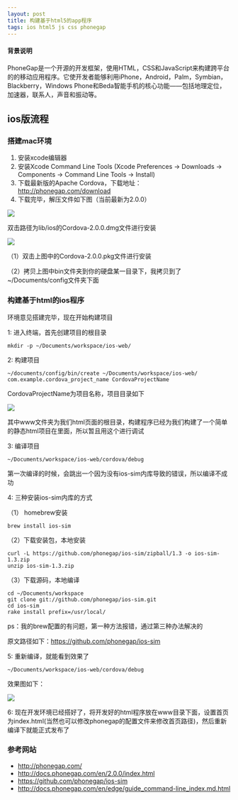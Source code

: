 ```yaml
---
layout: post
title: 构建基于html5的app程序 
tags: ios html5 js css phonegap
---
```



####	背景说明

PhoneGap是一个开源的开发框架，使用HTML，CSS和JavaScript来构建跨平台的的移动应用程序。它使开发者能够利用iPhone，Android，Palm，Symbian，Blackberry，Windows Phone和Beda智能手机的核心功能——包括地理定位，加速器，联系人，声音和振动等。

<!-- more -->

##		ios版流程

###	搭建mac环境

1. 安装xcode编辑器
2. 安装Xcode Command Line Tools (Xcode Preferences -> Downloads -> Components -> Command Line Tools -> Install)
3. 下载最新版的Apache Cordova，下载地址：http://phonegap.com/download
4. 下载完毕，解压文件如下图（当前最新为2.0.0）

![]({POST_URL}/unpack.png)

双击路径为lib/ios的Cordova-2.0.0.dmg文件进行安装

![]({POST_URL}/install.png)

（1）双击上图中的Cordova-2.0.0.pkg文件进行安装

（2）拷贝上图中bin文件夹到你的硬盘某一目录下，我拷贝到了~/Documents/config文件夹下面

###	构建基于html的ios程序

环境意见搭建完毕，现在开始构建项目

1: 进入终端，首先创建项目的根目录 

	mkdir -p ~/Documents/workspace/ios-web/
	
2: 构建项目
	
	~/documents/config/bin/create ~/Documents/workspace/ios-web/ com.example.cordova_project_name CordovaProjectName
	
CordovaProjectName为项目名称，项目目录如下

![]({POST_URL}/items.png)

其中www文件夹为我们html页面的根目录，构建程序已经为我们构建了一个简单的静态html项目在里面，所以暂且用这个进行调试

3: 编译项目

	~/Documents/workspace/ios-web/cordova/debug
	
第一次编译的时候，会跳出一个因为没有ios-sim内库导致的错误，所以编译不成功

4: 三种安装ios-sim内库的方式

（1） homebrew安装

	brew install ios-sim
	
（2）下载安装包，本地安装

	curl -L https://github.com/phonegap/ios-sim/zipball/1.3 -o ios-sim-1.3.zip
	unzip ios-sim-1.3.zip
	
（3）下载源码，本地编译

	cd ~/Documents/workspace
	git clone git://github.com/phonegap/ios-sim.git
	cd ios-sim
	rake install prefix=/usr/local/
	
ps：我的brew配置的有问题，第一种方法报错，通过第三种办法解决的

原文路径如下：<https://github.com/phonegap/ios-sim>

5: 重新编译，就能看到效果了

	~/Documents/workspace/ios-web/cordova/debug
	
效果图如下：

![]({POST_URL}/iphone.png)

6: 现在开发环境已经搭好了，将开发好的html程序放在www目录下面，设置首页为index.html(当然也可以修改phonegap的配置文件来修改首页路径)，然后重新编译下就能正式发布了

	


###	参考网站

* <http://phonegap.com/>
* <http://docs.phonegap.com/en/2.0.0/index.html>
* <https://github.com/phonegap/ios-sim>
* <http://docs.phonegap.com/en/edge/guide_command-line_index.md.html>